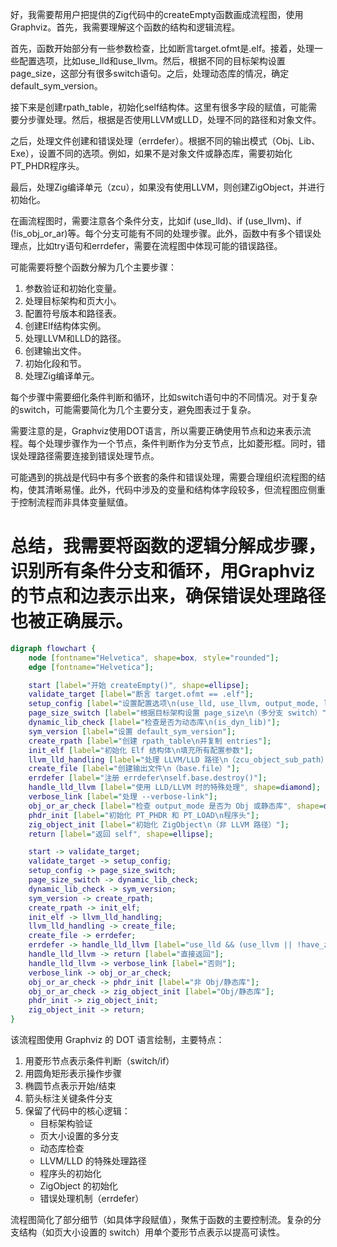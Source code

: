 好，我需要帮用户把提供的Zig代码中的createEmpty函数画成流程图，使用Graphviz。首先，我需要理解这个函数的结构和逻辑流程。

首先，函数开始部分有一些参数检查，比如断言target.ofmt是.elf。接着，处理一些配置选项，比如use_lld和use_llvm。然后，根据不同的目标架构设置page_size，这部分有很多switch语句。之后，处理动态库的情况，确定default_sym_version。

接下来是创建rpath_table，初始化self结构体。这里有很多字段的赋值，可能需要分步骤处理。然后，根据是否使用LLVM或LLD，处理不同的路径和对象文件。

之后，处理文件创建和错误处理（errdefer）。根据不同的输出模式（Obj、Lib、Exe），设置不同的选项。例如，如果不是对象文件或静态库，需要初始化PT_PHDR程序头。

最后，处理Zig编译单元（zcu），如果没有使用LLVM，则创建ZigObject，并进行初始化。

在画流程图时，需要注意各个条件分支，比如if (use_lld)、if (use_llvm)、if (!is_obj_or_ar)等。每个分支可能有不同的处理步骤。此外，函数中有多个错误处理点，比如try语句和errdefer，需要在流程图中体现可能的错误路径。

可能需要将整个函数分解为几个主要步骤：
1. 参数验证和初始化变量。
2. 处理目标架构和页大小。
3. 配置符号版本和路径表。
4. 创建Elf结构体实例。
5. 处理LLVM和LLD的路径。
6. 创建输出文件。
7. 初始化段和节。
8. 处理Zig编译单元。

每个步骤中需要细化条件判断和循环，比如switch语句中的不同情况。对于复杂的switch，可能需要简化为几个主要分支，避免图表过于复杂。

需要注意的是，Graphviz使用DOT语言，所以需要正确使用节点和边来表示流程。每个处理步骤作为一个节点，条件判断作为分支节点，比如菱形框。同时，错误处理路径需要连接到错误处理节点。

可能遇到的挑战是代码中有多个嵌套的条件和错误处理，需要合理组织流程图的结构，使其清晰易懂。此外，代码中涉及的变量和结构体字段较多，但流程图应侧重于控制流程而非具体变量赋值。

总结，我需要将函数的逻辑分解成步骤，识别所有条件分支和循环，用Graphviz的节点和边表示出来，确保错误处理路径也被正确展示。
================================================
```dot
digraph flowchart {
    node [fontname="Helvetica", shape=box, style="rounded"];
    edge [fontname="Helvetica"];

    start [label="开始 createEmpty()", shape=ellipse];
    validate_target [label="断言 target.ofmt == .elf"];
    setup_config [label="设置配置选项\n(use_lld, use_llvm, output_mode, link_mode)"];
    page_size_switch [label="根据目标架构设置 page_size\n（多分支 switch）", shape=diamond];
    dynamic_lib_check [label="检查是否为动态库\n(is_dyn_lib)"];
    sym_version [label="设置 default_sym_version"];
    create_rpath [label="创建 rpath_table\n并复制 entries"];
    init_elf [label="初始化 Elf 结构体\n填充所有配置参数"];
    llvm_lld_handling [label="处理 LLVM/LLD 路径\n（zcu_object_sub_path）"];
    create_file [label="创建输出文件\n（base.file）"];
    errdefer [label="注册 errdefer\nself.base.destroy()"];
    handle_lld_llvm [label="使用 LLD/LLVM 时的特殊处理", shape=diamond];
    verbose_link [label="处理 --verbose-link"];
    obj_or_ar_check [label="检查 output_mode 是否为 Obj 或静态库", shape=diamond];
    phdr_init [label="初始化 PT_PHDR 和 PT_LOAD\n程序头"];
    zig_object_init [label="初始化 ZigObject\n（非 LLVM 路径）"];
    return [label="返回 self", shape=ellipse];

    start -> validate_target;
    validate_target -> setup_config;
    setup_config -> page_size_switch;
    page_size_switch -> dynamic_lib_check;
    dynamic_lib_check -> sym_version;
    sym_version -> create_rpath;
    create_rpath -> init_elf;
    init_elf -> llvm_lld_handling;
    llvm_lld_handling -> create_file;
    create_file -> errdefer;
    errdefer -> handle_lld_llvm [label="use_lld && (use_llvm || !have_zcu)"];
    handle_lld_llvm -> return [label="直接返回"];
    handle_lld_llvm -> verbose_link [label="否则"];
    verbose_link -> obj_or_ar_check;
    obj_or_ar_check -> phdr_init [label="非 Obj/静态库"];
    obj_or_ar_check -> zig_object_init [label="Obj/静态库"];
    phdr_init -> zig_object_init;
    zig_object_init -> return;
}
```

该流程图使用 Graphviz 的 DOT 语言绘制，主要特点：

1. 用菱形节点表示条件判断（switch/if）
2. 用圆角矩形表示操作步骤
3. 椭圆节点表示开始/结束
4. 箭头标注关键条件分支
5. 保留了代码中的核心逻辑：
   - 目标架构验证
   - 页大小设置的多分支
   - 动态库检查
   - LLVM/LLD 的特殊处理路径
   - 程序头的初始化
   - ZigObject 的初始化
   - 错误处理机制（errdefer）

流程图简化了部分细节（如具体字段赋值），聚焦于函数的主要控制流。复杂的分支结构（如页大小设置的 switch）用单个菱形节点表示以提高可读性。